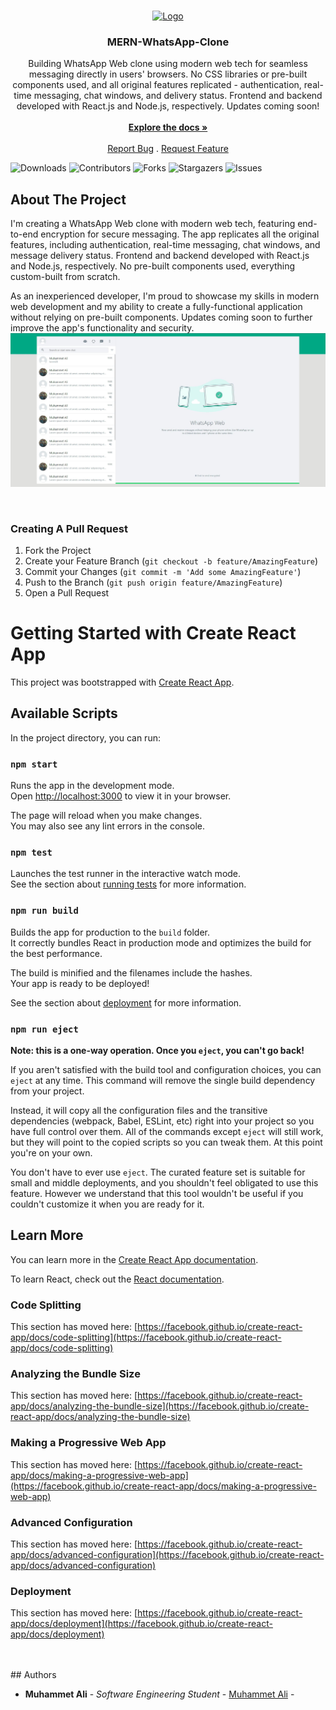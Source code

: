 <br/>
<p align="center">
  <a href="https://github.com/yavuzyigitmuhammetali/MERN-WhatsApp-Clone">
    <img src="https://static.whatsapp.net/rsrc.php/v3/y7/r/DSxOAUB0raA.png" alt="Logo" >
  </a>

  <h3 align="center">MERN-WhatsApp-Clone</h3>

  <p align="center">
    Building WhatsApp Web clone using modern web tech for seamless messaging directly in users' browsers. No CSS libraries or pre-built components used, and all original features replicated - authentication, real-time messaging, chat windows, and delivery status. Frontend and backend developed with React.js and Node.js, respectively. Updates coming soon!
 <br/>
    <br/>
    <a href="https://github.com/yavuzyigitmuhammetali/MERN-WhatsApp-Clone"><strong>Explore the docs »</strong></a>
    <br/>
    <br/>
    <a href="https://github.com/yavuzyigitmuhammetali/MERN-WhatsApp-Clone/issues">Report Bug</a>
    .
    <a href="https://github.com/yavuzyigitmuhammetali/MERN-WhatsApp-Clone/issues">Request Feature</a>
  </p>
</p>

![Downloads](https://img.shields.io/github/downloads/yavuzyigitmuhammetali/MERN-WhatsApp-Clone/total) ![Contributors](https://img.shields.io/github/contributors/yavuzyigitmuhammetali/MERN-WhatsApp-Clone?color=dark-green) ![Forks](https://img.shields.io/github/forks/yavuzyigitmuhammetali/MERN-WhatsApp-Clone?style=social) ![Stargazers](https://img.shields.io/github/stars/yavuzyigitmuhammetali/MERN-WhatsApp-Clone?style=social) ![Issues](https://img.shields.io/github/issues/yavuzyigitmuhammetali/MERN-WhatsApp-Clone) 


## About The Project

I'm creating a WhatsApp Web clone with modern web tech, featuring end-to-end encryption for secure messaging. The app replicates all the original features, including authentication, real-time messaging, chat windows, and message delivery status. Frontend and backend developed with React.js and Node.js, respectively. No pre-built components used, everything custom-built from scratch.

As an inexperienced developer, I'm proud to showcase my skills in modern web development and my ability to create a fully-functional application without relying on pre-built components. Updates coming soon to further improve the app's functionality and security.
<br/>
![](https://github.com/yavuzyigitmuhammetali/MERN-WhatsApp-Clone/blob/master/img/1.JPG)


<br/>

### Creating A Pull Request

1. Fork the Project
2. Create your Feature Branch (`git checkout -b feature/AmazingFeature`)
3. Commit your Changes (`git commit -m 'Add some AmazingFeature'`)
4. Push to the Branch (`git push origin feature/AmazingFeature`)
5. Open a Pull Request

# Getting Started with Create React App

This project was bootstrapped with [Create React App](https://github.com/facebook/create-react-app).

## Available Scripts

In the project directory, you can run:

### `npm start`

Runs the app in the development mode.\
Open [http://localhost:3000](http://localhost:3000) to view it in your browser.

The page will reload when you make changes.\
You may also see any lint errors in the console.

### `npm test`

Launches the test runner in the interactive watch mode.\
See the section about [running tests](https://facebook.github.io/create-react-app/docs/running-tests) for more information.

### `npm run build`

Builds the app for production to the `build` folder.\
It correctly bundles React in production mode and optimizes the build for the best performance.

The build is minified and the filenames include the hashes.\
Your app is ready to be deployed!

See the section about [deployment](https://facebook.github.io/create-react-app/docs/deployment) for more information.

### `npm run eject`

**Note: this is a one-way operation. Once you `eject`, you can't go back!**

If you aren't satisfied with the build tool and configuration choices, you can `eject` at any time. This command will remove the single build dependency from your project.

Instead, it will copy all the configuration files and the transitive dependencies (webpack, Babel, ESLint, etc) right into your project so you have full control over them. All of the commands except `eject` will still work, but they will point to the copied scripts so you can tweak them. At this point you're on your own.

You don't have to ever use `eject`. The curated feature set is suitable for small and middle deployments, and you shouldn't feel obligated to use this feature. However we understand that this tool wouldn't be useful if you couldn't customize it when you are ready for it.

## Learn More

You can learn more in the [Create React App documentation](https://facebook.github.io/create-react-app/docs/getting-started).

To learn React, check out the [React documentation](https://reactjs.org/).

### Code Splitting

This section has moved here: [https://facebook.github.io/create-react-app/docs/code-splitting](https://facebook.github.io/create-react-app/docs/code-splitting)

### Analyzing the Bundle Size

This section has moved here: [https://facebook.github.io/create-react-app/docs/analyzing-the-bundle-size](https://facebook.github.io/create-react-app/docs/analyzing-the-bundle-size)

### Making a Progressive Web App

This section has moved here: [https://facebook.github.io/create-react-app/docs/making-a-progressive-web-app](https://facebook.github.io/create-react-app/docs/making-a-progressive-web-app)

### Advanced Configuration

This section has moved here: [https://facebook.github.io/create-react-app/docs/advanced-configuration](https://facebook.github.io/create-react-app/docs/advanced-configuration)

### Deployment

This section has moved here: [https://facebook.github.io/create-react-app/docs/deployment](https://facebook.github.io/create-react-app/docs/deployment)

<br/>
<br/>
## Authors

* **Muhammet Ali** - *Software Engineering Student* - [Muhammet Ali](https://github.com/yavuzyigitmuhammetali) -
